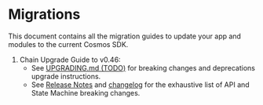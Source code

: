 <!--
order: false
parent:
  order: 6
-->

# Migrations

This document contains all the migration guides to update your app and modules to the current Cosmos SDK.

1. Chain Upgrade Guide to v0.46:
   * See [UPGRADING.md (TODO)](https://github.com/cosmos/cosmos-sdk/blob/main/UPGRADING.md) for breaking changes and deprecations upgrade instructions.
   * See [Release Notes](https://github.com/cosmos/cosmos-sdk/blob/v0.46.0-rc1/RELEASE_NOTES.md) and [changelog](https://github.com/cosmos/cosmos-sdk/blob/v0.46.0-rc1/CHANGELOG.md) for the exhaustive list of API and State Machine breaking changes.
